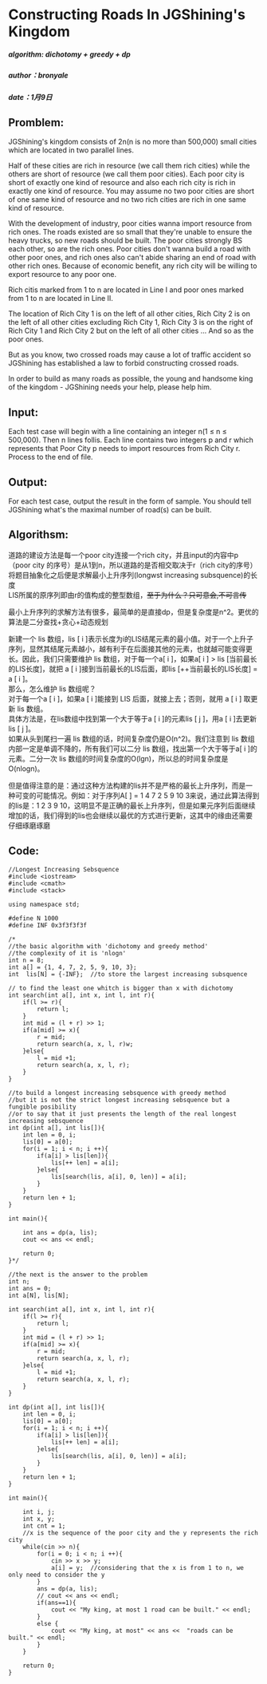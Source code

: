 # Constructing Roads In JGShining's Kingdom
##### algorithm: dichotomy + greedy + dp
##### author：bronyale
##### date：1月9日

## Promblem:
JGShining's kingdom consists of 2n(n is no more than 500,000) small cities which are located in two parallel lines.

Half of these cities are rich in resource (we call them rich cities) while the others are short of resource (we call them poor cities). Each poor city is short of exactly one kind of resource and also each rich city is rich in exactly one kind of resource. You may assume no two poor cities are short of one same kind of resource and no two rich cities are rich in one same kind of resource.

With the development of industry, poor cities wanna import resource from rich ones. The roads existed are so small that they're unable to ensure the heavy trucks, so new roads should be built. The poor cities strongly BS each other, so are the rich ones. Poor cities don't wanna build a road with other poor ones, and rich ones also can't abide sharing an end of road with other rich ones. Because of economic benefit, any rich city will be willing to export resource to any poor one.

Rich citis marked from 1 to n are located in Line I and poor ones marked from 1 to n are located in Line II.

The location of Rich City 1 is on the left of all other cities, Rich City 2 is on the left of all other cities excluding Rich City 1, Rich City 3 is on the right of Rich City 1 and Rich City 2 but on the left of all other cities ... And so as the poor ones.

But as you know, two crossed roads may cause a lot of traffic accident so JGShining has established a law to forbid constructing crossed roads.

In order to build as many roads as possible, the young and handsome king of the kingdom - JGShining needs your help, please help him.
 
## Input:
Each test case will begin with a line containing an integer n(1 ≤ n ≤ 500,000). Then n lines follis. Each line contains two integers p and r which represents that Poor City p needs to import resources from Rich City r. Process to the end of file.

## Output:
For each test case, output the result in the form of sample.
You should tell JGShining what's the maximal number of road(s) can be built. 

## Algorithsm:
道路的建设方法是每一个poor city连接一个rich city，并且input的内容中p（poor city 的序号）是从1到n，所以道路的是否相交取决于r（rich city的序号）   
将题目抽象化之后便是求解最小上升序列(longwst increasing subsquence)的长度   
LIS所属的原序列即由r的值构成的整型数组，~~至于为什么？只可意会,不可言传~~    

最小上升序列的求解方法有很多，最简单的是直接dp，但是复杂度是n^2。更优的算法是二分查找+贪心+动态规划   

新建一个 lis 数组，lis [ i ]表示长度为i的LIS结尾元素的最小值。对于一个上升子序列，显然其结尾元素越小，越有利于在后面接其他的元素，也就越可能变得更长。因此，我们只需要维护 lis 数组，对于每一个a[ i ]，如果a[ i ] > lis [当前最长的LIS长度]，就把 a [ i ]接到当前最长的LIS后面，即lis [++当前最长的LIS长度] = a [ i ]。    
那么，怎么维护 lis 数组呢？   
对于每一个a [ i ]，如果a [ i ]能接到 LIS 后面，就接上去；否则，就用 a [ i ] 取更新 lis 数组。   
具体方法是，在lis数组中找到第一个大于等于a [ i ]的元素lis [ j ]，用a [ i ]去更新 lis [ j ]。   
如果从头到尾扫一遍 lis 数组的话，时间复杂度仍是O(n^2)。我们注意到 lis 数组内部一定是单调不降的，所有我们可以二分 lis 数组，找出第一个大于等于a[ i ]的元素。二分一次 lis 数组的时间复杂度的O(lgn)，所以总的时间复杂度是O(nlogn)。   

但是值得注意的是：通过这种方法构建的lis并不是严格的最长上升序列，而是一种可变的可能情况。例如：对于序列A[ ] = 1 4 7 2 5 9 10 3来说，通过此算法得到的lis是：1 2 3 9 10，这明显不是正确的最长上升序列，但是如果元序列后面继续增加的话，我们得到的lis也会继续以最优的方式进行更新，这其中的缘由还需要仔细琢磨琢磨


## Code:
~~~ 
//Longest Increasing Sebsquence
#include <iostream>
#include <cmath>
#include <stack>

using namespace std;

#define N 1000
#define INF 0x3f3f3f3f

/*
//the basic algorithm with 'dichotomy and greedy method'
//the complexity of it is 'nlogn' 
int n = 8;
int a[] = {1, 4, 7, 2, 5, 9, 10, 3};
int  lis[N] = {-INF};  //to store the largest increasing subsquence

// to find the least one whitch is bigger than x with dichotomy
int search(int a[], int x, int l, int r){
    if(l >= r){
        return l;
    }
    int mid = (l + r) >> 1;
    if(a[mid] >= x){
        r = mid;
        return search(a, x, l, r)w;
    }else{
        l = mid +1;
        return search(a, x, l, r);
    }
}

//to build a longest increasing sebsquence with greedy method
//but it is not the strict longest increasing sebsquence but a fungible posibility
//or to say that it just presents the length of the real longest increasing sebsquence
int dp(int a[], int lis[]){
    int len = 0, i;
    lis[0] = a[0];
    for(i = 1; i < n; i ++){
        if(a[i] > lis[len]){
            lis[++ len] = a[i];
        }else{
            lis[search(lis, a[i], 0, len)] = a[i];
        }
    }
    return len + 1;
}

int main(){

    int ans = dp(a, lis);
    cout << ans << endl;

    return 0;
}*/

//the next is the answer to the problem
int n;
int ans = 0;
int a[N], lis[N];

int search(int a[], int x, int l, int r){
    if(l >= r){
        return l;
    }
    int mid = (l + r) >> 1;
    if(a[mid] >= x){
        r = mid;
        return search(a, x, l, r);
    }else{
        l = mid +1;
        return search(a, x, l, r);
    }
}

int dp(int a[], int lis[]){
    int len = 0, i;
    lis[0] = a[0];
    for(i = 1; i < n; i ++){
        if(a[i] > lis[len]){
            lis[++ len] = a[i];
        }else{
            lis[search(lis, a[i], 0, len)] = a[i];
        }
    }
    return len + 1;
}

int main(){

    int i, j;
    int x, y;
    int cnt = 1;
    //x is the sequence of the poor city and the y represents the rich city
    while(cin >> n){
        for(i = 0; i < n; i ++){
            cin >> x >> y;
            a[i] = y;  //considering that the x is from 1 to n, we only need to consider the y
        }
        ans = dp(a, lis);
        // cout << ans << endl;
        if(ans==1){
            cout << "My king, at most 1 road can be built." << endl;
        }   
        else {
            cout << "My king, at most" << ans <<  "roads can be built." << endl;
        }
    }

    return 0;
}
~~~

